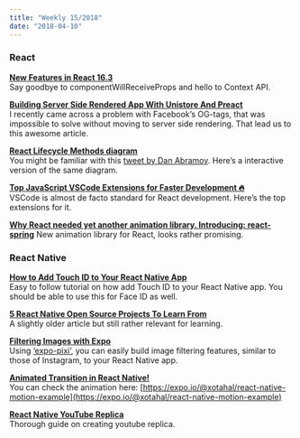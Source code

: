 ```yaml
---
title: "Weekly 15/2018"
date: "2018-04-10"
---
```


### React

**[New Features in React 16.3](https://scotch.io/bar-talk/exciting-new-features-react-163-bye-componentwillreceiveprops-hello-new-context-api)**  
Say goodbye to componentWillReceiveProps and hello to Context API.

**[Building Server Side Rendered App With Unistore And Preact](https://scotch.io/tutorials/build-a-ssr-app-with-preact-unistore-and-preact-router)**  
I recently came across a problem with Facebook’s OG-tags, that was impossible to solve without moving to server side rendering. That lead us to this awesome article.

**[React Lifecycle Methods diagram](https://github.com/wojtekmaj/react-lifecycle-methods-diagram)**  
You might be familiar with this [tweet by Dan Abramov](https://twitter.com/dan_abramov/status/981712092611989509). Here’s a interactive version of the same diagram.

**[Top JavaScript VSCode Extensions for Faster Development 🔥](https://codeburst.io/top-javascript-vscode-extensions-for-faster-development-c687c39596f5)**  
VSCode is almost de facto standard for React development. Here’s the top extensions for it.

**[Why React needed yet another animation library. Introducing: react-spring](https://medium.com/@drcmda/why-react-needed-yet-another-animation-library-introducing-react-spring-8212e424c5ce)**
New animation library for React, looks rather promising.

### React Native

**[How to Add Touch ID to Your React Native App](https://blog.theodo.fr/2018/04/add-touch-id-react-native-app/)**  
Easy to follow tutorial on how add Touch ID to your React Native app. You should be able to use this for Face ID as well.

**[5 React Native Open Source Projects To Learn From](https://blog.kiprosh.com/5-open-source-react-native-projects-to-learn-from-fb7e5cfe29f2/)**  
A slightly older article but still rather relevant for learning.

**[Filtering Images with Expo](https://blog.expo.io/filtering-images-with-expo-ffd8f053bc85)**  
Using [‘expo-pixi’](https://github.com/expo/expo-pixi), you can easily build image filtering features, similar to those of Instagram, to your React Native app.

**[Animated Transition in React Native!](https://medium.com/react-native-motion/transition-challenge-9bc9fdef56c7)**  
You can check the animation here: [https://expo.io/@xotahal/react-native-motion-example](https://expo.io/@xotahal/react-native-motion-example)

**[React Native YouTube Replica](https://medium.com/react-native-training/react-native-youtube-replica-f378200d91f0)**  
Thorough guide on creating youtube replica.

